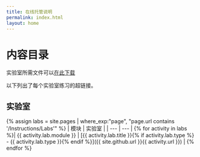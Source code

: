 ```yaml
---
title: 在线托管说明
permalink: index.html
layout: home
---
```


# 内容目录

实验室所需文件可以[在此下载](https://github.com/MicrosoftLearning/AZ-304ZH-Microsoft-Azure-Architect-Design/archive/master.zip)

以下列出了每个实验室练习的超链接。

## 实验室

{% assign labs = site.pages | where_exp:"page", "page.url contains '/Instructions/Labs'" %}
| 模块 | 实验室 |
| --- | --- | 
{% for activity in labs  %}| {{ activity.lab.module }} | [{{ activity.lab.title }}{% if activity.lab.type %} - {{ activity.lab.type }}{% endif %}]({{ site.github.url }}{{ activity.url }}) |
{% endfor %}

